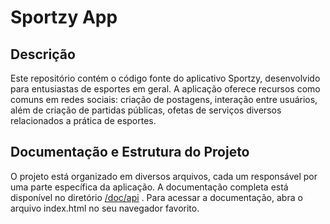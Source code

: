 # Sportzy App

## Descrição
Este repositório contém o código fonte do aplicativo Sportzy, desenvolvido para entusiastas de esportes em geral.
A aplicação oferece recursos como comuns em redes sociais:
criação de postagens, interação entre usuários, além de criação de partidas públicas, ofetas de serviços diversos relacionados a prática de esportes.

## Documentação e Estrutura do Projeto
O projeto está organizado em diversos arquivos, cada um responsável por uma parte específica da aplicação. A documentação completa está disponível no diretório [/doc/api](/https://github.com/EuRic7/Sportzy_AccentureFlutterProject/tree/main/doc/api) . Para acessar a documentação, abra o arquivo index.html no seu navegador favorito.


